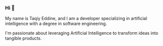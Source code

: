 ### Hi 👋
My name is Taqiy Eddine, and I am a developer specializing in artificial intelligence with a degree in software engineering.

I'm passionate about leveraging Artificial Intelligence to transform ideas into tangible products.
<!--
**TaqiyEddine-B/TaqiyEddine-B** is a ✨ _special_ ✨ repository because its `README.md` (this file) appears on your GitHub profile.

Here are some ideas to get you started:

- 🔭 I’m currently working on ...
- 🌱 I’m currently learning ...
- 👯 I’m looking to collaborate on ...
- 🤔 I’m looking for help with ...
- 💬 Ask me about ...
- 📫 How to reach me: ...
- 😄 Pronouns: ...
- ⚡ Fun fact: ...
-->

